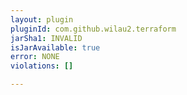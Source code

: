 ```yaml
---
layout: plugin
pluginId: com.github.wilau2.terraform
jarSha1: INVALID
isJarAvailable: true
error: NONE
violations: []

---
```

